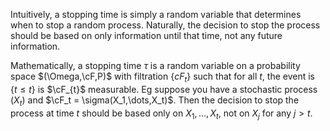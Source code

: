 Intuitively, a stopping time is simply a random variable that determines when to stop a random process. Naturally, the decision to stop the process should be based on only information until that time, not any future information. 

Mathematically, a stopping time $\tau$ is a random variable on a probability space $(\Omega,\cF,P)$ with filtration $\{cF_t\}$ such that for all $t$, the event is $\{t\leq t\}$ is $\cF_{t}$ measurable. Eg suppose you have a stochastic process $(X_t)$ and $\cF_t = \sigma(X_1,\dots,X_t)$. Then the decision to stop the process at time $t$ should be based only on $X_1,\dots,X_t$, not on $X_j$ for any $j>t$. 


